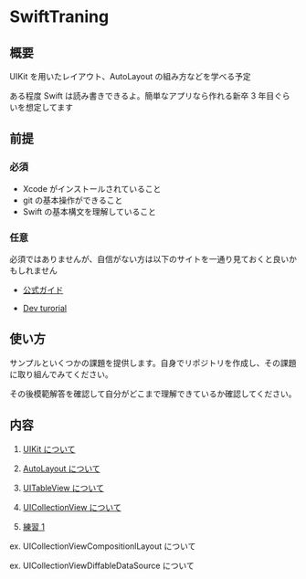 # SwiftTraning

## 概要

UIKit を用いたレイアウト、AutoLayout の組み方などを学べる予定

ある程度 Swift は読み書きできるよ。簡単なアプリなら作れる新卒 3 年目ぐらいを想定してます

## 前提

### 必須

- Xcode がインストールされていること
- git の基本操作ができること
- Swift の基本構文を理解していること

### 任意

必須ではありませんが、自信がない方は以下のサイトを一通り見ておくと良いかもしれません

- [公式ガイド](https://docs.swift.org/swift-book/documentation/the-swift-programming-language/thebasics/)

- [Dev turorial](https://developer.apple.com/tutorials/app-dev-training)

## 使い方

サンプルといくつかの課題を提供します。自身でリポジトリを作成し、その課題に取り組んでみてください。

その後模範解答を確認して自分がどこまで理解できているか確認してください。

## 内容

1. [UIKit について](./Documents/UIKit.md)

1. [AutoLayout について](./Documents/AutoLayout.md)

1. [UITableView について](./Documents/UITableView.md)

1. [UICollectionView について](./Documents/UICollectionView.md)

1. [練習 1](./Documents/task/task1.md)

ex. UICollectionViewCompositionlLayout について

ex. UICollectionViewDiffableDataSource について
